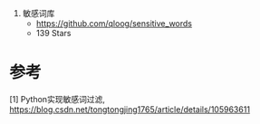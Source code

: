 1. 敏感词库
   - https://github.com/qloog/sensitive_words
   - 139 Stars


# 参考

[1] Python实现敏感词过滤, https://blog.csdn.net/tongtongjing1765/article/details/105963611